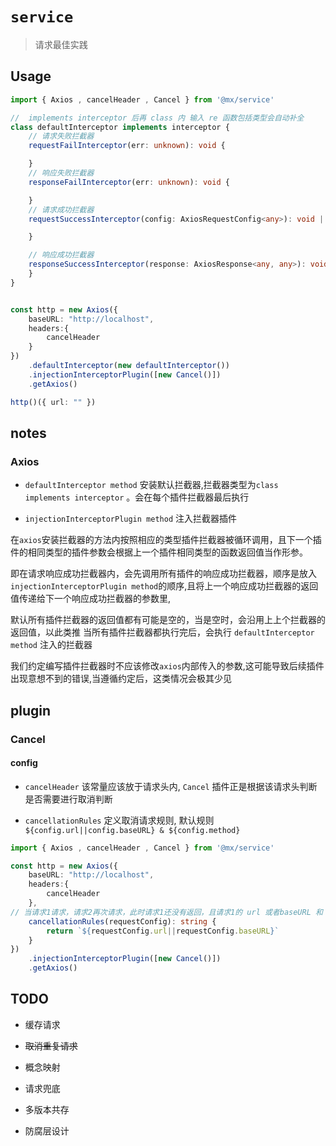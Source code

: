 <!--
 * @Author: 邱狮杰
 * @Date: 2022-05-28 10:52:32
 * @LastEditTime: 2022-05-28 21:52:00
 * @Description: 
 * @FilePath: /repo/packages/service/README.md
-->
# `service`

>  请求最佳实践


## Usage

```ts
import { Axios , cancelHeader , Cancel } from '@mx/service'

//  implements interceptor 后再 class 内 输入 re 函数包括类型会自动补全
class defaultInterceptor implements interceptor {
    // 请求失败拦截器
    requestFailInterceptor(err: unknown): void {

    }
    // 响应失败拦截器
    responseFailInterceptor(err: unknown): void {

    }
    // 请求成功拦截器
    requestSuccessInterceptor(config: AxiosRequestConfig<any>): void | AxiosRequestConfig<any> | Promise<AxiosRequestConfig<any>> | Promise<void> {

    }

    // 响应成功拦截器
    responseSuccessInterceptor(response: AxiosResponse<any, any>): void | AxiosResponse<any, any> | Promise<AxiosResponse<any, any>> | Promise<void> {
    }
}


const http = new Axios({
    baseURL: "http://localhost",
    headers:{
        cancelHeader
    }
})
    .defaultInterceptor(new defaultInterceptor())
    .injectionInterceptorPlugin([new Cancel()])
    .getAxios()

http()({ url: "" })
```

## notes

### Axios

- `defaultInterceptor method`  安装默认拦截器,拦截器类型为`class implements interceptor` 。会在每个插件拦截器最后执行

- `injectionInterceptorPlugin method` 注入拦截器插件

在`axios`安装拦截器的方法内按照相应的类型插件拦截器被循环调用，且下一个插件的相同类型的插件参数会根据上一个插件相同类型的函数返回值当作形参。

即在请求响应成功拦截器内，会先调用所有插件的响应成功拦截器，顺序是放入`injectionInterceptorPlugin method`的顺序,且将上一个响应成功拦截器的返回值传递给下一个响应成功拦截器的参数里,

默认所有插件拦截器的返回值都有可能是空的，当是空时，会沿用上上个拦截器的返回值，以此类推
当所有插件拦截器都执行完后，会执行 `defaultInterceptor method` 注入的拦截器

我们约定编写插件拦截器时不应该修改`axios`内部传入的参数,这可能导致后续插件出现意想不到的错误,当遵循约定后，这类情况会极其少见

## plugin

### Cancel

#### config

-  `cancelHeader` 该常量应该放于请求头内, `Cancel` 插件正是根据该请求头判断是否需要进行取消判断

-  `cancellationRules` 定义取消请求规则, 默认规则  `${config.url||config.baseURL} & ${config.method}`

```ts
import { Axios , cancelHeader , Cancel } from '@mx/service'

const http = new Axios({
    baseURL: "http://localhost",
    headers:{
        cancelHeader
    },
// 当请求1请求，请求2再次请求，此时请求1还没有返回，且请求1的 url 或者baseURL 和 请求2 相同,这时 Cancel 插件 会认定为请求2是一个重复请求,会取消请求2
    cancellationRules(requestConfig): string {
        return `${requestConfig.url||requestConfig.baseURL}`
    }
})
    .injectionInterceptorPlugin([new Cancel()])
    .getAxios()
```




## TODO

- 缓存请求

- ~~取消重复请求~~

- 概念映射

- 请求兜底

- 多版本共存

- 防腐层设计